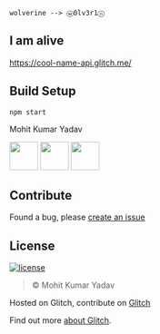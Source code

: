 `wolverine --> ⓦ0lv3r1ⓝ`
## I am alive
https://cool-name-api.glitch.me/


## Build Setup

```
npm start
```
Mohit Kumar Yadav

[<img src="https://image.flaticon.com/icons/svg/34/34238.svg" width="50" padding="10">](https://twitter.com/mohitkyadav123)
[<img src="https://www.shareicon.net/download/2015/11/02/665921_internet.svg" width="50" padding="10">](https://linkedin.com/in/mohitkyadav)
[<img src="https://upload.wikimedia.org/wikipedia/commons/9/91/Octicons-mark-github.svg" width="50" padding="10">](https://github.com/mohitkyadav)

## Contribute
Found a bug, please [create an issue](https://github.com/mohitkyadav/cool-name-api/issues/new)

## License

[![license](https://img.shields.io/github/license/mashape/apistatus.svg)](#)
> © Mohit Kumar Yadav


Hosted on Glitch, contribute on [Glitch](https://glitch.com/edit/#!/cool-name-api)

Find out more [about Glitch](https://glitch.com/about).
